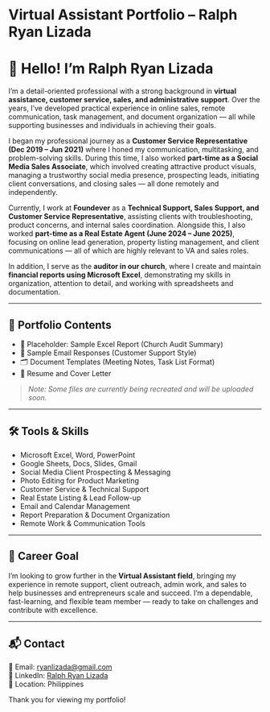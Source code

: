 # Virtual Assistant Portfolio – Ralph Ryan Lizada

# 👋 Hello! I’m **Ralph Ryan Lizada**

I’m a detail-oriented professional with a strong background in **virtual assistance, customer service, sales, and administrative support**. Over the years, I’ve developed practical experience in online sales, remote communication, task management, and document organization — all while supporting businesses and individuals in achieving their goals.

I began my professional journey as a **Customer Service Representative (Dec 2019 – Jun 2021)** where I honed my communication, multitasking, and problem-solving skills. During this time, I also worked **part-time as a Social Media Sales Associate**, which involved creating attractive product visuals, managing a trustworthy social media presence, prospecting leads, initiating client conversations, and closing sales — all done remotely and independently.

Currently, I work at **Foundever** as a **Technical Support, Sales Support, and Customer Service Representative**, assisting clients with troubleshooting, product concerns, and internal sales coordination. Alongside this, I also worked **part-time as a Real Estate Agent (June 2024 – June 2025)**, focusing on online lead generation, property listing management, and client communications — all of which are highly relevant to VA and sales roles.

In addition, I serve as the **auditor in our church**, where I create and maintain **financial reports using Microsoft Excel**, demonstrating my skills in organization, attention to detail, and working with spreadsheets and documentation.

---

## 📂 Portfolio Contents

- 📄 Placeholder: Sample Excel Report (Church Audit Summary)  
- 📧 Sample Email Responses (Customer Support Style)  
- 🗂️ Document Templates (Meeting Notes, Task List Format)  
- 📎 Resume and Cover Letter  

> *Note: Some files are currently being recreated and will be uploaded soon.*

---

## 🛠️ Tools & Skills

- Microsoft Excel, Word, PowerPoint  
- Google Sheets, Docs, Slides, Gmail  
- Social Media Client Prospecting & Messaging  
- Photo Editing for Product Marketing  
- Customer Service & Technical Support  
- Real Estate Listing & Lead Follow-up  
- Email and Calendar Management  
- Report Preparation & Document Organization  
- Remote Work & Communication Tools  

---

## 🎯 Career Goal

I’m looking to grow further in the **Virtual Assistant field**, bringing my experience in remote support, client outreach, admin work, and sales to help businesses and entrepreneurs scale and succeed. I’m a dependable, fast-learning, and flexible team member — ready to take on challenges and contribute with excellence.

---

## 📬 Contact

📧 Email: ryanlizada@gmail.com  
🔗 LinkedIn: [Ralph Ryan Lizada](https://www.linkedin.com/in/ralph-ryan-lizada-8692632b1)  
📍 Location: Philippines  

Thank you for viewing my portfolio!
